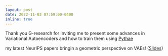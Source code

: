 ```yaml
---
layout: post
date: 2022-11-03 07:59:00-0400
inline: true
---
```


Thank you G-research for inviting me to present some advances in Variational Autoencoders and how to
train them using <a href="https://github.com/clementchadebec/benchmark_VAE">Pythae</a>

my latest NeurIPS papers bringin a geometric
perspective on VAEs! (<a href="{{'/assets/pdf/VAE_from_theory_to_practice.pdf' | relative_url }}">Slides</a>)